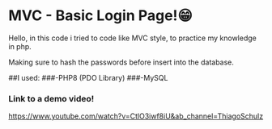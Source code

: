 # MVC - Basic Login Page!😁 

Hello, in this code i tried to code like MVC style, to practice my knowledge in php.

Making sure to hash the passwords before insert into the database.

##I used:
###-PHP8 (PDO Library)
###-MySQL

### Link to a demo video!
https://www.youtube.com/watch?v=CtlO3iwf8iU&ab_channel=ThiagoSchulz
